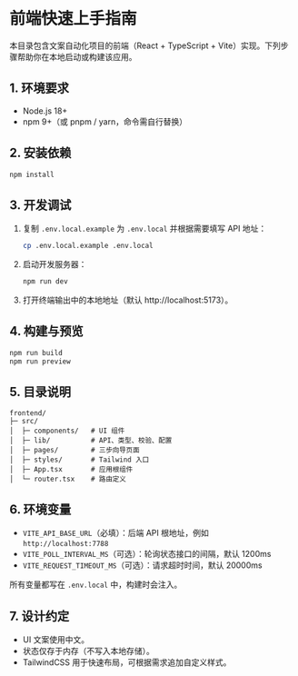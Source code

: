 # 前端快速上手指南

本目录包含文案自动化项目的前端（React + TypeScript + Vite）实现。下列步骤帮助你在本地启动或构建该应用。

## 1. 环境要求
- Node.js 18+
- npm 9+（或 pnpm / yarn，命令需自行替换）

## 2. 安装依赖
```bash
npm install
```

## 3. 开发调试
1. 复制 `.env.local.example` 为 `.env.local` 并根据需要填写 API 地址：
   ```bash
   cp .env.local.example .env.local
   ```
2. 启动开发服务器：
   ```bash
   npm run dev
   ```
3. 打开终端输出中的本地地址（默认 http://localhost:5173）。

## 4. 构建与预览
```bash
npm run build
npm run preview
```

## 5. 目录说明
```
frontend/
├─ src/
│  ├─ components/   # UI 组件
│  ├─ lib/          # API、类型、校验、配置
│  ├─ pages/        # 三步向导页面
│  ├─ styles/       # Tailwind 入口
│  ├─ App.tsx       # 应用根组件
│  └─ router.tsx    # 路由定义
```

## 6. 环境变量
- `VITE_API_BASE_URL`（必填）：后端 API 根地址，例如 `http://localhost:7788`
- `VITE_POLL_INTERVAL_MS`（可选）：轮询状态接口的间隔，默认 1200ms
- `VITE_REQUEST_TIMEOUT_MS`（可选）：请求超时时间，默认 20000ms

所有变量都写在 `.env.local` 中，构建时会注入。

## 7. 设计约定
- UI 文案使用中文。
- 状态仅存于内存（不写入本地存储）。
- TailwindCSS 用于快速布局，可根据需求追加自定义样式。

